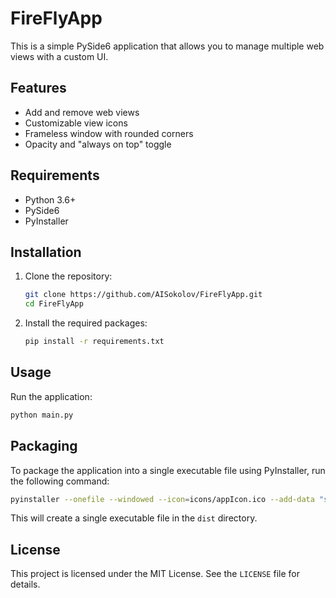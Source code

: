 # FireFlyApp

This is a simple PySide6 application that allows you to manage multiple web views with a custom UI.

## Features

- Add and remove web views
- Customizable view icons
- Frameless window with rounded corners
- Opacity and "always on top" toggle

## Requirements

- Python 3.6+
- PySide6
- PyInstaller

## Installation

1. Clone the repository:
    ```sh
    git clone https://github.com/AISokolov/FireFlyApp.git
    cd FireFlyApp
    ```

2. Install the required packages:
    ```sh
    pip install -r requirements.txt
    ```

## Usage

Run the application:
```sh
python main.py
```

## Packaging

To package the application into a single executable file using PyInstaller, run the following command:
```sh
pyinstaller --onefile --windowed --icon=icons/appIcon.ico --add-data "styles/style.qss;styles" --add-data "icons/appIcon.ico;icons" main.py
```

This will create a single executable file in the `dist` directory.

## License

This project is licensed under the MIT License. See the `LICENSE` file for details.
```